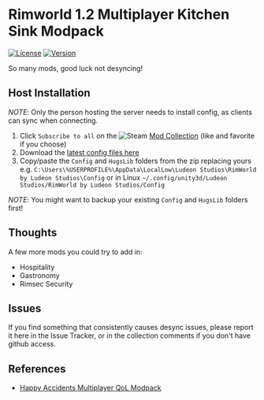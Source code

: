 Rimworld 1.2 Multiplayer Kitchen Sink Modpack
===
[![License](https://i.creativecommons.org/l/by-nc/3.0/88x31.png)](https://creativecommons.org/licenses/by-nc/3.0/)
[![Version](https://img.shields.io/badge/Rimworld-1.2-green.svg)](http://rimworldgame.com/)

So many mods, good luck not desyncing!

## Host Installation
*NOTE*: Only the person hosting the server needs to install config, as clients can sync when connecting.

1. Click `Subscribe to all` on the ![Steam](https://i.imgur.com/XEAiSka.png) [Mod Collection](https://steamcommunity.com/workshop/filedetails/?id=2315861674) (like and favorite if you choose)
2. Download the [latest config files here](https://github.com/ubergarm/rimworld-mp-kitchen-sink/archive/master.zip)
3. Copy/paste the `Config` and `HugsLib` folders from the zip replacing yours e.g. `C:\Users\%USERPROFILE%\AppData\LocalLow\Ludeon Studios\RimWorld by Ludeon Studios\Config` or in Linux `~/.config/unity3d/Ludeon Studios/RimWorld by Ludeon Studios/Config`

*NOTE*: You might want to backup your existing `Config` and `HugsLib` folders first!

## Thoughts
A few more mods you could try to add in:
* Hospitality
* Gastronomy
* Rimsec Security

## Issues
If you find something that consistently causes desync issues, please
report it here in the Issue Tracker, or in the collection comments if
you don't have github access.

## References
- [Happy Accidents Multiplayer QoL Modpack](https://github.com/ubergarm/rimworld-happy-accidents)
